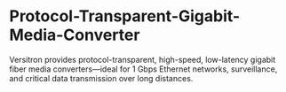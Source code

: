 # Protocol-Transparent-Gigabit-Media-Converter
Versitron provides protocol-transparent, high-speed, low-latency gigabit fiber media converters—ideal for 1 Gbps Ethernet networks, surveillance, and critical data transmission over long distances.
